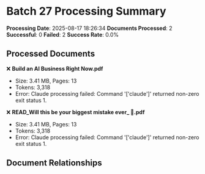 # Batch 27 Processing Summary

**Processing Date**: 2025-08-17 18:26:34
**Documents Processed**: 2
**Successful**: 0
**Failed**: 2
**Success Rate**: 0.0%

## Processed Documents

❌ **Build an AI Business Right Now.pdf**
   - Size: 3.41 MB, Pages: 13
   - Tokens: 3,318
   - Error: Claude processing failed: Command '['claude']' returned non-zero exit status 1.

❌ **READ_Will this be your biggest mistake ever_ 🤦.pdf**
   - Size: 3.41 MB, Pages: 13
   - Tokens: 3,318
   - Error: Claude processing failed: Command '['claude']' returned non-zero exit status 1.

## Document Relationships
